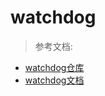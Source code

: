 # watchdog


> 参考文档:
- [watchdog仓库](https://github.com/gorakhargosh/watchdog)
- [watchdog文档](https://pythonhosted.org/watchdog/)